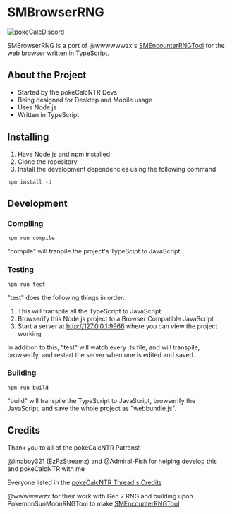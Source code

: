 # SMBrowserRNG

[![pokeCalcDiscord](https://discordapp.com/assets/07dca80a102d4149e9736d4b162cff6f.ico)](https://www.discord.gg/d8JuAvg)

SMBrowserRNG is a port of @wwwwwwzx's [SMEncounterRNGTool](https://github.com/wwwwwwzx/SMEncounterRNGTool) for the web browser written in TypeScript.

## About the Project

  - Started by the pokeCalcNTR Devs
  - Being designed for Desktop and Mobile usage
  - Uses Node.js
  - Written in TypeScript

## Installing
1. Have Node.js and npm installed
2. Clone the repository
3. Install the development dependencies using the following command
```
npm install -d
```
## Development

### Compiling
```
npm run compile
```
"compile" will tranpile the project's TypeScipt to JavaScript.

### Testing
```
npm run test
```
"test" does the following things in order:
1. This will transpile all the TypeScript to JavaScript
2. Browserify this Node.js project to a Browser Compatible JavaScript
3. Start a server at http://127.0.0.1:9966 where you can view the project working

In addition to this, "test" will watch every .ts file, and will transpile, browserify, and restart the server when one is edited and saved.

### Building
```
npm run build
```
"build" will transpile the TypeScript to JavaScript, browserify the JavaScript, and save the whole project as "webbundle.js".

## Credits
Thank you to all of the pokeCalcNTR Patrons!

@imaboy321 (EzPzStreamz) and @Admiral-Fish for helping develop this and pokeCalcNTR with me

Everyone listed in the [pokeCalcNTR Thread's Credits](gbatemp.net/threads/wip-pokecalcntr-iv-and-nature-overlay-plugin-for-sun-and-moon.460524/)

@wwwwwwzx for their work with Gen 7 RNG and building upon PokemonSunMoonRNGTool to make [SMEncounterRNGTool](https://github.com/wwwwwwzx/SMEncounterRNGTool)